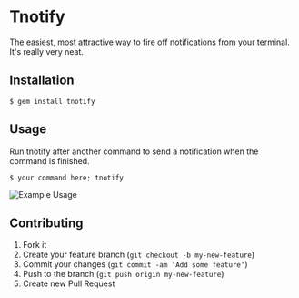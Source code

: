 # Tnotify

The easiest, most attractive way to fire off notifications from your terminal.
It's really very neat.


## Installation

    $ gem install tnotify


## Usage

Run tnotify after another command to send a notification when the command is
finished.

    $ your command here; tnotify

![Example Usage](https://s3.amazonaws.com/f.cl.ly/items/1Z1g0E1k2E1Q2S0l1k0f/output_optimized.gif)


## Contributing

1. Fork it
2. Create your feature branch (`git checkout -b my-new-feature`)
3. Commit your changes (`git commit -am 'Add some feature'`)
4. Push to the branch (`git push origin my-new-feature`)
5. Create new Pull Request
